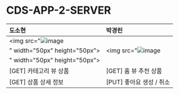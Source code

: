 # CDS-APP-2-SERVER

| 도소현 | 박경린 |
|:----------|:----------|
| <img src="![image](https://github.com/DO-SOPT-CDS-APP-2/CDS-APP-2-SERVER/assets/102944310/95e2e576-fbe2-4fad-bd89-8d3935c04e33)
" width="50px" height="50px"> | <img src="![image](https://github.com/DO-SOPT-CDS-APP-2/CDS-APP-2-SERVER/assets/102944310/36c5761d-d905-4a66-964d-aa29c342f8d6)
" width="50px" height="50px"> |
| [GET] 카테고리 뷰 상품 | [GET] 홈 뷰 추천 상품 |
| [GET] 상품 상세 정보 | [PUT] 좋아요 생성 / 취소 |


